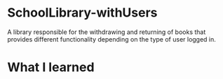 # SchoolLibrary-withUsers
A library responsible for the withdrawing and returning of books that provides different functionality depending on the type of user logged in.


# What I learned
